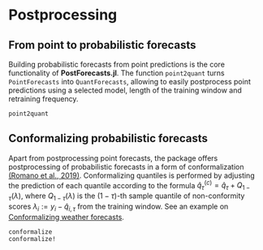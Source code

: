 # Postprocessing

## From point to probabilistic forecasts
Building probabilistic forecasts from point predictions is the core functionality of **PostForecasts.jl**. The function `point2quant` turns `PointForecasts` into `QuantForecasts`, allowing to easily postprocess point predictions using a selected model, length of the training window and retraining frequency.

```@docs
point2quant
```

## Conformalizing probabilistic forecasts
Apart from postprocessing point forecasts, the package offers postprocessing of probabilistic forecasts in a form of conformalization [(Romano et al., 2019)](https://proceedings.neurips.cc/paper_files/paper/2019/file/5103c3584b063c431bd1268e9b5e76fb-Paper.pdf). Conformalizing quantiles is performed by adjusting the prediction of each quantile according to the formula $\hat{q}^{(c)}_{\tau} = \hat{q}_{\tau} + Q_{1 - \tau}(\lambda)$, where $Q_{1 - \tau}(\lambda)$ is the $(1-\tau)$-th sample quantile of non-conformity scores $\lambda_i := y_i - \hat{q}_{i,\tau}$ from the training window. See an example on [Conformalizing weather forecasts](examples.md#Conformalizing-weather-forecasts).

```@docs
conformalize
conformalize!
```
